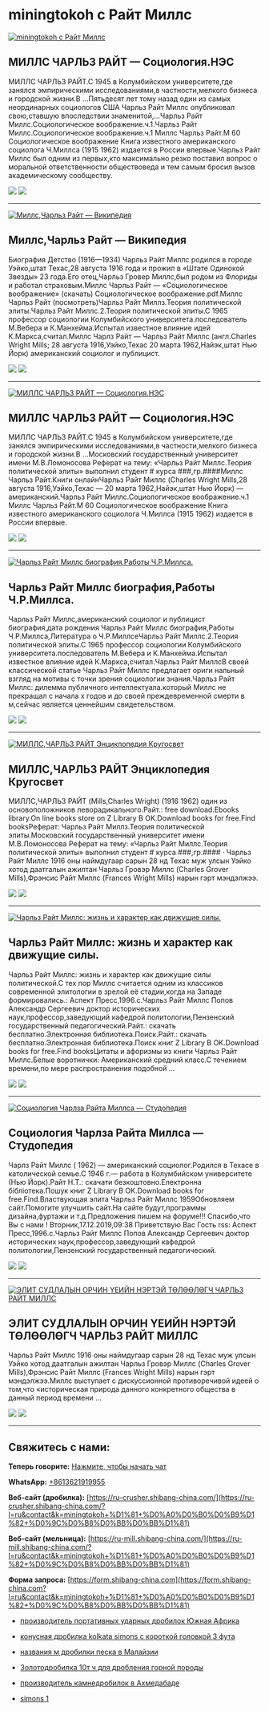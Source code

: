 # miningtokoh с Райт Миллс

<a href="https://swt.shibang-china.com/?l=ru&img&k=miningtokoh+%D1%81+%D0%A0%D0%B0%D0%B9%D1%82+%D0%9C%D0%B8%D0%BB%D0%BB%D1%81" target="_blank">![miningtokoh с Райт Миллс](http://static.shibang-china.com/all-800x300/1263.jpg)</a>

## МИЛЛС ЧАРЛЬЗ РАЙТ — Социология.НЭС
МИЛЛС ЧАРЛЬЗ РАЙТ.С 1945 в Колумбийском университете,где занялся эмпирическими исследованиями,в частности,мелкого бизнеса и городской жизни.В …Пятьдесят лет тому назад один из самых неординарных социологов США Чарльз Райт Миллс опубликовал свою,ставшую впоследствии знаменитой,…Чарльз Райт Миллс.Социологическое воображение.ч.1.Чарльз Райт Миллс.Социологическое воображение.ч.1 Миллс Чарльз Райт.М 60 Социологическое воображение Книга известного американского социолога Ч.Миллса (1915 1962) издается в России впервые.Чарльз Райт Миллс был одним из первых,кто максимально резко поставил вопрос о моральной ответственности обществоведа и тем самым бросил вызов академическому сообществу.


<a href="https://whatsapp.shibangsoft.com/WhatsApp.php" target="_blank" title="WhatsApp">![](http://static.shibang-china.com/icon/whatsapp.png)</a> <a href="https://swt.shibang-china.com/?l=ru&icon&k=miningtokoh+%D1%81+%D0%A0%D0%B0%D0%B9%D1%82+%D0%9C%D0%B8%D0%BB%D0%BB%D1%81" target="_blank">![](http://static.shibang-china.com/icon/chat-ru.png)</a>

---

<a href="https://swt.shibang-china.com/?l=ru&img&k=miningtokoh+%D1%81+%D0%A0%D0%B0%D0%B9%D1%82+%D0%9C%D0%B8%D0%BB%D0%BB%D1%81" target="_blank">![Миллс,Чарльз Райт — Википедия](http://static.shibang-china.com/all-800x300/362.jpg)</a>

## Миллс,Чарльз Райт — Википедия
Биография Детство (1916—1934) Чарльз Райт Миллс родился в городе Уэйко,штат Техас,28 августа 1916 года и прожил в &#171;Штате Одинокой Звезды&#187; 23 года.Его отец,Чарльз Гровер Миллс,был родом из Флориды и работал страховым.Миллс Чарльз Райт — &#171;Социологическое воображение&#187; (скачать) Социологическое воображение.pdf.Миллс Чарльз Райт (посмотреть)Чарльз Райт Миллз.Теория политической элиты.Чарльз Райт Миллс.2.Теория политической элиты.С 1965 профессор социологии Колумбийского университета.последователь М.Вебера и К.Манхейма.Испытал известное влияние идей К.Маркса,считал.Миллс Чарлз Райт — Чарльз Райт Миллс (англ.Charles Wright Mills; 28 августа 1916,Уэйко,Техас 20 марта 1962,Найэк,штат Нью Йорк) американский социолог и публицист.


<a href="https://whatsapp.shibangsoft.com/WhatsApp.php" target="_blank" title="WhatsApp">![](http://static.shibang-china.com/icon/whatsapp.png)</a> <a href="https://swt.shibang-china.com/?l=ru&icon&k=miningtokoh+%D1%81+%D0%A0%D0%B0%D0%B9%D1%82+%D0%9C%D0%B8%D0%BB%D0%BB%D1%81" target="_blank">![](http://static.shibang-china.com/icon/chat-ru.png)</a>

---

<a href="https://swt.shibang-china.com/?l=ru&img&k=miningtokoh+%D1%81+%D0%A0%D0%B0%D0%B9%D1%82+%D0%9C%D0%B8%D0%BB%D0%BB%D1%81" target="_blank">![МИЛЛС ЧАРЛЬЗ РАЙТ — Социология.НЭС](http://static.shibang-china.com/all-800x300/372.jpg)</a>

## МИЛЛС ЧАРЛЬЗ РАЙТ — Социология.НЭС
МИЛЛС ЧАРЛЬЗ РАЙТ.С 1945 в Колумбийском университете,где занялся эмпирическими исследованиями,в частности,мелкого бизнеса и городской жизни.В …Московский государственный университет имени М.В.Ломоносова Реферат на тему: &#171;Чарльз Райт Миллс.Теория политической элиты&#187; выполнил студент # курса ###,гр.####Миллс Чарльз Райт.Книги онлайнЧарльз Райт Миллс (Charles Wright Mills,28 августа 1916,Уэйко,Техас — 20 марта 1962,Найэк,штат Нью Йорк) — американский.Чарльз Райт Миллс.Социологическое воображение.ч.1 Миллс Чарльз Райт.М 60 Социологическое воображение Книга известного американского социолога Ч.Миллса (1915 1962) издается в России впервые.


<a href="https://whatsapp.shibangsoft.com/WhatsApp.php" target="_blank" title="WhatsApp">![](http://static.shibang-china.com/icon/whatsapp.png)</a> <a href="https://swt.shibang-china.com/?l=ru&icon&k=miningtokoh+%D1%81+%D0%A0%D0%B0%D0%B9%D1%82+%D0%9C%D0%B8%D0%BB%D0%BB%D1%81" target="_blank">![](http://static.shibang-china.com/icon/chat-ru.png)</a>

---

<a href="https://swt.shibang-china.com/?l=ru&img&k=miningtokoh+%D1%81+%D0%A0%D0%B0%D0%B9%D1%82+%D0%9C%D0%B8%D0%BB%D0%BB%D1%81" target="_blank">![Чарльз Райт Миллс биография,Работы Ч.Р.Миллса.](http://static.shibang-china.com/all-800x300/866.jpg)</a>

## Чарльз Райт Миллс биография,Работы Ч.Р.Миллса.
Чарльз Райт Миллс,американский социолог и публицист биография,дата рождения Чарльз Райт Миллс биография,Работы Ч.Р.Миллса,Литература о Ч.Р.МиллсеЧарльз Райт Миллс.2.Теория политической элиты.С 1965 профессор социологии Колумбийского университета.последователь М.Вебера и К.Манхейма.Испытал известное влияние идей К.Маркса,считал.Чарльз Райт МиллсВ своей классической статье Чарльз Райт Миллс предлагает ориги нальный взгляд на мотивы с точки зрения социологии знания.Чарльз Райт Миллс: дилемма публичного интеллектуала.который Миллс не прекращал с начала х годов и до своей преждевременной смерти в м,сейчас является ценнейшим свидетельством.


<a href="https://whatsapp.shibangsoft.com/WhatsApp.php" target="_blank" title="WhatsApp">![](http://static.shibang-china.com/icon/whatsapp.png)</a> <a href="https://swt.shibang-china.com/?l=ru&icon&k=miningtokoh+%D1%81+%D0%A0%D0%B0%D0%B9%D1%82+%D0%9C%D0%B8%D0%BB%D0%BB%D1%81" target="_blank">![](http://static.shibang-china.com/icon/chat-ru.png)</a>

---

<a href="https://swt.shibang-china.com/?l=ru&img&k=miningtokoh+%D1%81+%D0%A0%D0%B0%D0%B9%D1%82+%D0%9C%D0%B8%D0%BB%D0%BB%D1%81" target="_blank">![МИЛЛС,ЧАРЛЬЗ РАЙТ Энциклопедия Кругосвет](http://static.shibang-china.com/all-800x300/934.jpg)</a>

## МИЛЛС,ЧАРЛЬЗ РАЙТ Энциклопедия Кругосвет
МИЛЛС,ЧАРЛЬЗ РАЙТ (Mills,Charles Wright) (1916 1962) один из основоположников леворадикального.Райт.: free download.Ebooks library.On line books store on Z Library B OK.Download books for free.Find booksРеферат: Чарльз Райт Миллз.Теория политической элиты.Московский государственный университет имени М.В.Ломоносова Реферат на тему: &#171;Чарльз Райт Миллс.Теория политической элиты&#187; выполнил студент # курса ###,гр.####&nbsp;&#0183;&#32;Чарльз Райт Миллс 1916 оны наймдугаар сарын 28 нд Техас муж улсын Уэйко хотод даатгалын ажилтан Чарльз Гровэр Миллс (Charles Grover Mills),Фрэнсис Райт Миллс (Frances Wright Mills) нарын гэрт мэндэлжээ.


<a href="https://whatsapp.shibangsoft.com/WhatsApp.php" target="_blank" title="WhatsApp">![](http://static.shibang-china.com/icon/whatsapp.png)</a> <a href="https://swt.shibang-china.com/?l=ru&icon&k=miningtokoh+%D1%81+%D0%A0%D0%B0%D0%B9%D1%82+%D0%9C%D0%B8%D0%BB%D0%BB%D1%81" target="_blank">![](http://static.shibang-china.com/icon/chat-ru.png)</a>

---

<a href="https://swt.shibang-china.com/?l=ru&img&k=miningtokoh+%D1%81+%D0%A0%D0%B0%D0%B9%D1%82+%D0%9C%D0%B8%D0%BB%D0%BB%D1%81" target="_blank">![Чарльз Райт Миллс: жизнь и характер как движущие силы.](http://static.shibang-china.com/all-800x300/1257.jpg)</a>

## Чарльз Райт Миллс: жизнь и характер как движущие силы.
Чарльз Райт Миллс: жизнь и характер как движущие силы политической.С тех пор Миллс считается одним из классиков современной элитологии в зрелой её стадии,когда на Западе формировались.: Аспект Пресс,1996.с.Чарльз Райт Миллс Попов Александр Сергеевич доктор исторических наук,профессор,заведующий кафедрой политологии,Пензенский государственный педагогический.Райт.: скачать бесплатно.Электронная библиотека.Поиск.Райт.: скачать бесплатно.Электронная библиотека.Поиск книг Z Library B OK.Download books for free.Find booksЦитаты и афоризмы из книги Чарльз Райт Миллс.Белые воротнички: Американский средний класс.С течением времени,по мере распространения подобной …


<a href="https://whatsapp.shibangsoft.com/WhatsApp.php" target="_blank" title="WhatsApp">![](http://static.shibang-china.com/icon/whatsapp.png)</a> <a href="https://swt.shibang-china.com/?l=ru&icon&k=miningtokoh+%D1%81+%D0%A0%D0%B0%D0%B9%D1%82+%D0%9C%D0%B8%D0%BB%D0%BB%D1%81" target="_blank">![](http://static.shibang-china.com/icon/chat-ru.png)</a>

---

<a href="https://swt.shibang-china.com/?l=ru&img&k=miningtokoh+%D1%81+%D0%A0%D0%B0%D0%B9%D1%82+%D0%9C%D0%B8%D0%BB%D0%BB%D1%81" target="_blank">![Социология Чарлза Райта Миллса — Студопедия](http://static.shibang-china.com/all-800x300/691.jpg)</a>

## Социология Чарлза Райта Миллса — Студопедия
Чарлз Райт Миллс ( 1962) — американский социолог.Родился в Техасе в католической семье.С 1946 г.— работа в Колумбийском университете (Нью Йорк).Райт H.T.: скачати безкоштовно.Електронна бібліотека.Пошук книг Z Library B OK.Download books for free.Find.Властвующая элита Чарльз Райт Миллс 1959Обновляем сайт.Помогите улучшить сайт.На сайте будут,программы дизайна,фуртажи и т.д.Предложения пишем на форуме!!! Спасибо,что Вы с нами ! Вторник,17.12.2019,09:38 Приветствую Вас Гость rss: Аспект Пресс,1996.с.Чарльз Райт Миллс Попов Александр Сергеевич доктор исторических наук,профессор,заведующий кафедрой политологии,Пензенский государственный педагогический.


<a href="https://whatsapp.shibangsoft.com/WhatsApp.php" target="_blank" title="WhatsApp">![](http://static.shibang-china.com/icon/whatsapp.png)</a> <a href="https://swt.shibang-china.com/?l=ru&icon&k=miningtokoh+%D1%81+%D0%A0%D0%B0%D0%B9%D1%82+%D0%9C%D0%B8%D0%BB%D0%BB%D1%81" target="_blank">![](http://static.shibang-china.com/icon/chat-ru.png)</a>

---

<a href="https://swt.shibang-china.com/?l=ru&img&k=miningtokoh+%D1%81+%D0%A0%D0%B0%D0%B9%D1%82+%D0%9C%D0%B8%D0%BB%D0%BB%D1%81" target="_blank">![ЭЛИТ СУДЛАЛЫН ОРЧИН ҮЕИЙН НЭРТЭЙ ТӨЛӨӨЛӨГЧ ЧАРЛЬЗ РАЙТ МИЛЛС](http://static.shibang-china.com/all-800x300/569.jpg)</a>

## ЭЛИТ СУДЛАЛЫН ОРЧИН ҮЕИЙН НЭРТЭЙ ТӨЛӨӨЛӨГЧ ЧАРЛЬЗ РАЙТ МИЛЛС
Чарльз Райт Миллс 1916 оны наймдугаар сарын 28 нд Техас муж улсын Уэйко хотод даатгалын ажилтан Чарльз Гровэр Миллс (Charles Grover Mills),Фрэнсис Райт Миллс (Frances Wright Mills) нарын гэрт мэндэлжээ.Миллс выступает с дискуссионной противоречивой идеей о том,что &#171;историческая природа данного конкретного об&#173;щества в данный период времени …

<a href="https://whatsapp.shibangsoft.com/WhatsApp.php" target="_blank" title="WhatsApp">![](http://static.shibang-china.com/icon/whatsapp.png)</a> <a href="https://swt.shibang-china.com/?l=ru&icon&k=miningtokoh+%D1%81+%D0%A0%D0%B0%D0%B9%D1%82+%D0%9C%D0%B8%D0%BB%D0%BB%D1%81" target="_blank">![](http://static.shibang-china.com/icon/chat-ru.png)</a>

---
## Свяжитесь с нами:

**Теперь говорите:** [Нажмите, чтобы начать чат](https://swt.shibang-china.com?l=ru&contact&k=miningtokoh+%D1%81+%D0%A0%D0%B0%D0%B9%D1%82+%D0%9C%D0%B8%D0%BB%D0%BB%D1%81)

**WhatsApp:**  [+8613621919955](https://whatsapp.shibangsoft.com/WhatsApp.php)

**Веб-сайт (дробилка):** [https://ru-crusher.shibang-china.com/](https://ru-crusher.shibang-china.com/?l=ru&contact&k=miningtokoh+%D1%81+%D0%A0%D0%B0%D0%B9%D1%82+%D0%9C%D0%B8%D0%BB%D0%BB%D1%81)

**Веб-сайт (мельница):** [https://ru-mill.shibang-china.com/](https://ru-mill.shibang-china.com/?l=ru&contact&k=miningtokoh+%D1%81+%D0%A0%D0%B0%D0%B9%D1%82+%D0%9C%D0%B8%D0%BB%D0%BB%D1%81)

**Форма запроса:** [https://form.shibang-china.com](https://form.shibang-china.com?l=ru&contact&k=miningtokoh+%D1%81+%D0%A0%D0%B0%D0%B9%D1%82+%D0%9C%D0%B8%D0%BB%D0%BB%D1%81)

* [производитель портативных ударных дробилок Южная Африка](../133/%D0%BF%D1%80%D0%BE%D0%B8%D0%B7%D0%B2%D0%BE%D0%B4%D0%B8%D1%82%D0%B5%D0%BB%D1%8C%20%D0%BF%D0%BE%D1%80%D1%82%D0%B0%D1%82%D0%B8%D0%B2%D0%BD%D1%8B%D1%85%20%D1%83%D0%B4%D0%B0%D1%80%D0%BD%D1%8B%D1%85%20%D0%B4%D1%80%D0%BE%D0%B1%D0%B8%D0%BB%D0%BE%D0%BA%20%D0%AE%D0%B6%D0%BD%D0%B0%D1%8F%20%D0%90%D1%84%D1%80%D0%B8%D0%BA%D0%B0.md)

* [конусная дробилка kolkata simons с короткой головкой 3 фута](../133/%D0%BA%D0%BE%D0%BD%D1%83%D1%81%D0%BD%D0%B0%D1%8F%20%D0%B4%D1%80%D0%BE%D0%B1%D0%B8%D0%BB%D0%BA%D0%B0%20kolkata%20simons%20%D1%81%20%D0%BA%D0%BE%D1%80%D0%BE%D1%82%D0%BA%D0%BE%D0%B9%20%D0%B3%D0%BE%D0%BB%D0%BE%D0%B2%D0%BA%D0%BE%D0%B9%203%20%D1%84%D1%83%D1%82%D0%B0.md)

* [названия м дробилки песка в Малайзии](../133/%D0%BD%D0%B0%D0%B7%D0%B2%D0%B0%D0%BD%D0%B8%D1%8F%20%D0%BC%20%D0%B4%D1%80%D0%BE%D0%B1%D0%B8%D0%BB%D0%BA%D0%B8%20%D0%BF%D0%B5%D1%81%D0%BA%D0%B0%20%D0%B2%20%D0%9C%D0%B0%D0%BB%D0%B0%D0%B9%D0%B7%D0%B8%D0%B8.md)

* [Золотодробилка 10т ч для дробления горной породы](../133/%D0%97%D0%BE%D0%BB%D0%BE%D1%82%D0%BE%D0%B4%D1%80%D0%BE%D0%B1%D0%B8%D0%BB%D0%BA%D0%B0%2010%D1%82%20%D1%87%20%D0%B4%D0%BB%D1%8F%20%D0%B4%D1%80%D0%BE%D0%B1%D0%BB%D0%B5%D0%BD%D0%B8%D1%8F%20%D0%B3%D0%BE%D1%80%D0%BD%D0%BE%D0%B9%20%D0%BF%D0%BE%D1%80%D0%BE%D0%B4%D1%8B.md)

* [производитель камнедробилок в Ахмедабаде](../135/%D0%BF%D1%80%D0%BE%D0%B8%D0%B7%D0%B2%D0%BE%D0%B4%D0%B8%D1%82%D0%B5%D0%BB%D1%8C%20%D0%BA%D0%B0%D0%BC%D0%BD%D0%B5%D0%B4%D1%80%D0%BE%D0%B1%D0%B8%D0%BB%D0%BE%D0%BA%20%D0%B2%20%D0%90%D1%85%D0%BC%D0%B5%D0%B4%D0%B0%D0%B1%D0%B0%D0%B4%D0%B5.md)

* [simons 1](../131/simons%201.md)
